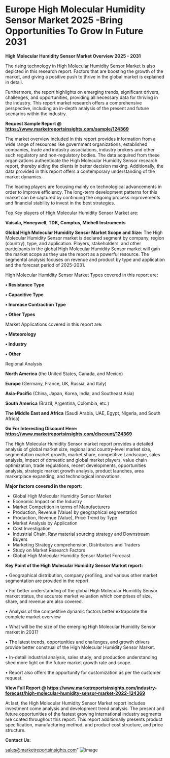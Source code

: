 # Europe High Molecular Humidity Sensor Market 2025 -Bring Opportunities To Grow In Future 2031

<Strong> High Molecular Humidity Sensor Market Overview 2025 - 2031</strong>

The rising technology in High Molecular Humidity Sensor Market is also depicted in this research report. Factors that are boosting the growth of the market, and giving a positive push to thrive in the global market is explained in detail.

Furthermore, the report highlights on emerging trends, significant drivers, challenges, and opportunities, providing all necessary data for thriving in the industry. This report market research offers a comprehensive perspective, including an in-depth analysis of the present and future scenarios within the industry.

<strong>Request Sample Report @ <a href=https://www.marketreportsinsights.com/sample/124369>https://www.marketreportsinsights.com/sample/124369</a></strong>

The market overview included in this report provides information from a wide range of resources like government organizations, established companies, trade and industry associations, industry brokers and other such regulatory and non-regulatory bodies. The data acquired from these organizations authenticate the High Molecular Humidity Sensor research report, thereby aiding the clients in better decision making. Additionally, the data provided in this report offers a contemporary understanding of the market dynamics.

The leading players are focusing mainly on technological advancements in order to improve efficiency. The long-term development patterns for this market can be captured by continuing the ongoing process improvements and financial stability to invest in the best strategies.

Top Key players of High Molecular Humidity Sensor Market are:

<strong>Vaisala, Honeywell, TDK, Comptus, Michell Instruments</strong>

<strong><b>Global High Molecular Humidity Sensor Market Scope and Size:</b></strong>
The High Molecular Humidity Sensor market is declared segment by company, region (country), type, and application. Players, stakeholders, and other participants in the global High Molecular Humidity Sensor market will gain the market scope as they use the report as a powerful resource. The segmental analysis focuses on revenue and product by type and application and the forecast period of 2025-2031.

High Molecular Humidity Sensor Market Types covered in this report are:

<strong>• Resistance Type

• Capacitive Type

• Increase Contraction Type

• Other Types</strong>

Market Applications covered in this report are:

<strong>• Meteorology

• Industry

• Other</strong> 

Regional Analysis

<strong>North America</strong> (the United States, Canada, and Mexico)

<strong>Europe</strong> (Germany, France, UK, Russia, and Italy)

<strong>Asia-Pacific</strong> (China, Japan, Korea, India, and Southeast Asia)

<strong>South America</strong> (Brazil, Argentina, Colombia, etc.)

<strong>The Middle East and Africa</strong> (Saudi Arabia, UAE, Egypt, Nigeria, and South Africa)

<strong>Go For Interesting Discount Here: <a href=https://www.marketreportsinsights.com/discount/124369>https://www.marketreportsinsights.com/discount/124369</a></strong>

The High Molecular Humidity Sensor market report provides a detailed analysis of global market size, regional and country-level market size, segmentation market growth, market share, competitive Landscape, sales analysis, impact of domestic and global market players, value chain optimization, trade regulations, recent developments, opportunities analysis, strategic market growth analysis, product launches, area marketplace expanding, and technological innovations.

<strong><b>Major factors covered in the report:</b></strong>
<ul>
  <li>Global High Molecular Humidity Sensor Market </li>
  <li>Economic Impact on the Industry</li>
  <li>Market Competition in terms of Manufacturers</li>
  <li>Production, Revenue (Value) by geographical segmentation</li>
  <li>Production, Revenue (Value), Price Trend by Type</li>
  <li>Market Analysis by Application</li>
  <li>Cost Investigation</li>
  <li>Industrial Chain, Raw material sourcing strategy and Downstream Buyers</li>
  <li>Marketing Strategy comprehension, Distributors and Traders</li>
  <li>Study on Market Research Factors</li>
  <li>Global High Molecular Humidity Sensor Market Forecast</li>
</ul>

<strong><b>Key Point of the High Molecular Humidity Sensor Market report:</b></strong>

• Geographical distribution, company profiling, and various other market segmentation are provided in the report.

• For better understanding of the global High Molecular Humidity Sensor market status, the accurate market valuation which comprises of size, share, and revenue are also covered.

• Analysis of the competitive dynamic factors better extrapolate the complete market overview

• What will be the size of the emerging High Molecular Humidity Sensor market in 2031?

• The latest trends, opportunities and challenges, and growth drivers provide better construal of the High Molecular Humidity Sensor Market.

• In-detail industrial analysis, sales study, and production understanding shed more light on the future market growth rate and scope.

• Report also offers the opportunity for customization as per the customer request.

<strong><b>View Full Report @ <a href=https://www.marketreportsinsights.com/industry-forecast/high-molecular-humidity-sensor-market-2022-124369>https://www.marketreportsinsights.com/industry-forecast/high-molecular-humidity-sensor-market-2022-124369</a></b></strong>


At last, the High Molecular Humidity Sensor Market report includes investment come analysis and development trend analysis. The present and future opportunities of the fastest growing international industry segments are coated throughout this report. This report additionally presents product specification, manufacturing method, and product cost structure, and price structure.

<strong>Contact Us:</strong>

sales@marketreportsinsights.com"
![image](https://github.com/user-attachments/assets/9b9ebe1f-d27c-4417-97f1-4fd968fdc26d)

